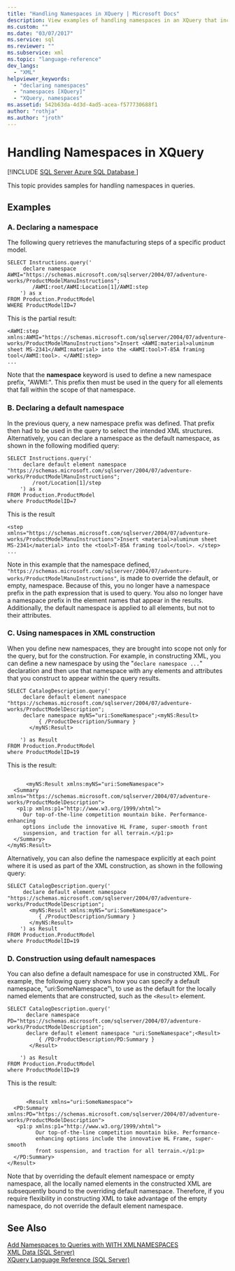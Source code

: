 ```yaml
---
title: "Handling Namespaces in XQuery | Microsoft Docs"
description: View examples of handling namespaces in an XQuery that include how to declare new and default namespaces.
ms.custom: ""
ms.date: "03/07/2017"
ms.service: sql
ms.reviewer: ""
ms.subservice: xml
ms.topic: "language-reference"
dev_langs: 
  - "XML"
helpviewer_keywords: 
  - "declaring namespaces"
  - "namespaces [XQuery]"
  - "XQuery, namespaces"
ms.assetid: 542b63da-4d3d-4ad5-acea-f577730688f1
author: "rothja"
ms.author: "jroth"
---
```

# Handling Namespaces in XQuery
[!INCLUDE [SQL Server Azure SQL Database ](../includes/applies-to-version/sqlserver.md)]

  This topic provides samples for handling namespaces in queries.  
  
## Examples  
  
### A. Declaring a namespace  
 The following query retrieves the manufacturing steps of a specific product model.  
  
```  
SELECT Instructions.query('  
     declare namespace AWMI="https://schemas.microsoft.com/sqlserver/2004/07/adventure-works/ProductModelManuInstructions";  
        /AWMI:root/AWMI:Location[1]/AWMI:step  
    ') as x  
FROM Production.ProductModel  
WHERE ProductModelID=7  
```  
  
 This is the partial result:  
  
```  
<AWMI:step xmlns:AWMI="https://schemas.microsoft.com/sqlserver/2004/07/adventure-works/ProductModelManuInstructions">Insert <AWMI:material>aluminum sheet MS-2341</AWMI:material> into the <AWMI:tool>T-85A framing tool</AWMI:tool>. </AWMI:step>  
...  
```  
  
 Note that the **namespace** keyword is used to define a new namespace prefix, "AWMI:". This prefix then must be used in the query for all elements that fall within the scope of that namespace.  
  
### B. Declaring a default namespace  
 In the previous query, a new namespace prefix was defined. That prefix then had to be used in the query to select the intended XML structures. Alternatively, you can declare a namespace as the default namespace, as shown in the following modified query:  
  
```  
SELECT Instructions.query('  
     declare default element namespace "https://schemas.microsoft.com/sqlserver/2004/07/adventure-works/ProductModelManuInstructions";  
        /root/Location[1]/step  
    ') as x  
FROM Production.ProductModel  
where ProductModelID=7  
```  
  
 This is the result  
  
```  
<step xmlns="https://schemas.microsoft.com/sqlserver/2004/07/adventure-works/ProductModelManuInstructions">Insert <material>aluminum sheet MS-2341</material> into the <tool>T-85A framing tool</tool>. </step>  
...  
```  
  
 Note in this example that the namespace defined, `"https://schemas.microsoft.com/sqlserver/2004/07/adventure-works/ProductModelManuInstructions"`, is made to override the default, or empty, namespace. Because of this, you no longer have a namespace prefix in the path expression that is used to query. You also no longer have a namespace prefix in the element names that appear in the results. Additionally, the default namespace is applied to all elements, but not to their attributes.  
  
### C. Using namespaces in XML construction  
 When you define new namespaces, they are brought into scope not only for the query, but for the construction. For example, in constructing XML, you can define a new namespace by using the "`declare namespace ...`" declaration and then use that namespace with any elements and attributes that you construct to appear within the query results.  
  
```  
SELECT CatalogDescription.query('  
     declare default element namespace "https://schemas.microsoft.com/sqlserver/2004/07/adventure-works/ProductModelDescription";  
     declare namespace myNS="uri:SomeNamespace";<myNS:Result>  
          { /ProductDescription/Summary }  
       </myNS:Result>  
  
    ') as Result  
FROM Production.ProductModel  
where ProductModelID=19  
```  
  
 This is the result:  
  
```  
  
      <myNS:Result xmlns:myNS="uri:SomeNamespace">  
  <Summary xmlns="https://schemas.microsoft.com/sqlserver/2004/07/adventure-works/ProductModelDescription">  
   <p1:p xmlns:p1="http://www.w3.org/1999/xhtml">  
     Our top-of-the-line competition mountain bike. Performance-enhancing   
     options include the innovative HL Frame, super-smooth front   
     suspension, and traction for all terrain.</p1:p>  
  </Summary>  
</myNS:Result>  
```  
  
 Alternatively, you can also define the namespace explicitly at each point where it is used as part of the XML construction, as shown in the following query:  
  
```  
SELECT CatalogDescription.query('  
     declare default element namespace "https://schemas.microsoft.com/sqlserver/2004/07/adventure-works/ProductModelDescription";  
       <myNS:Result xmlns:myNS="uri:SomeNamespace">  
          { /ProductDescription/Summary }  
       </myNS:Result>  
    ') as Result  
FROM Production.ProductModel  
where ProductModelID=19  
```  
  
### D. Construction using default namespaces  
 You can also define a default namespace for use in constructed XML. For example, the following query shows how you can specify a default namespace,  "uri:SomeNamespace"\\, to use as the default for the locally named elements that are constructed, such as the `<Result>` element.  
  
```  
SELECT CatalogDescription.query('  
      declare namespace PD="https://schemas.microsoft.com/sqlserver/2004/07/adventure-works/ProductModelDescription";  
      declare default element namespace "uri:SomeNamespace";<Result>  
          { /PD:ProductDescription/PD:Summary }  
       </Result>  
  
    ') as Result  
FROM Production.ProductModel  
where ProductModelID=19  
```  
  
 This is the result:  
  
```  
  
      <Result xmlns="uri:SomeNamespace">  
  <PD:Summary xmlns:PD="https://schemas.microsoft.com/sqlserver/2004/07/adventure-works/ProductModelDescription">  
   <p1:p xmlns:p1="http://www.w3.org/1999/xhtml">  
         Our top-of-the-line competition mountain bike. Performance-  
         enhancing options include the innovative HL Frame, super-smooth   
         front suspension, and traction for all terrain.</p1:p>  
  </PD:Summary>  
</Result>  
```  
  
 Note that by overriding the default element namespace or empty namespace, all the locally named elements in the constructed XML are subsequently bound to the overriding default namespace. Therefore, if you require flexibility in constructing XML to take advantage of the empty namespace, do not override the default element namespace.  
  
## See Also  
 [Add Namespaces to Queries with WITH XMLNAMESPACES](../relational-databases/xml/add-namespaces-to-queries-with-with-xmlnamespaces.md)   
 [XML Data &#40;SQL Server&#41;](../relational-databases/xml/xml-data-sql-server.md)   
 [XQuery Language Reference &#40;SQL Server&#41;](../xquery/xquery-language-reference-sql-server.md)  
  
  
